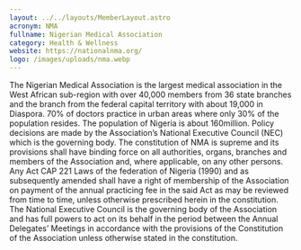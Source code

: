 ```yaml
---
layout: ../../layouts/MemberLayout.astro
acronym: NMA
fullname: Nigerian Medical Association
category: Health & Wellness
website: https://nationalnma.org/
logo: /images/uploads/nma.webp
---
```

The Nigerian Medical Association is the largest medical association in the West African sub-region with over 40,000 members from 36 state branches and the branch from the federal capital territory with about 19,000 in Diaspora. 70% of doctors practice in urban areas where only 30% of the population resides. The population of Nigeria is about 160million. Policy decisions are made by the Association’s National Executive Council (NEC) which is the governing body. The constitution of NMA is supreme and its provisions shall have binding force on all authorities, organs, branches and members of the Association and, where applicable, on any other persons. Any Act CAP 221 Laws of the federation of Nigeria (1990) and as subsequently amended shall have a right of membership of the Association on payment of the annual practicing fee in the said Act as may be reviewed from time to time, unless otherwise prescribed herein in the constitution. The National Executive Council is the governing body of the Association and has full powers to act on its behalf in the period between the Annual Delegates’ Meetings in accordance with the provisions of the Constitution of the Association unless otherwise stated in the constitution.
